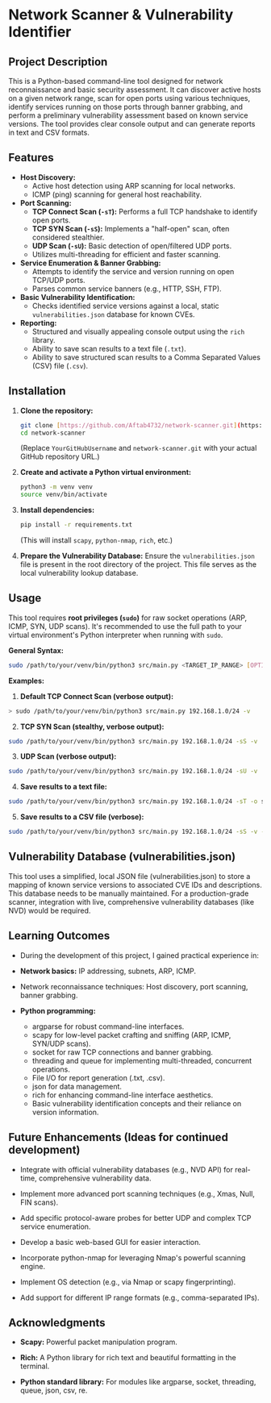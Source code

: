 # Network Scanner & Vulnerability Identifier

## Project Description
This is a Python-based command-line tool designed for network reconnaissance and basic security assessment. It can discover active hosts on a given network range, scan for open ports using various techniques, identify services running on those ports through banner grabbing, and perform a preliminary vulnerability assessment based on known service versions. The tool provides clear console output and can generate reports in text and CSV formats.

## Features
- **Host Discovery:**
    - Active host detection using ARP scanning for local networks.
    - ICMP (ping) scanning for general host reachability.
- **Port Scanning:**
    - **TCP Connect Scan (`-sT`):** Performs a full TCP handshake to identify open ports.
    - **TCP SYN Scan (`-sS`):** Implements a "half-open" scan, often considered stealthier.
    - **UDP Scan (`-sU`):** Basic detection of open/filtered UDP ports.
    - Utilizes multi-threading for efficient and faster scanning.
- **Service Enumeration & Banner Grabbing:**
    - Attempts to identify the service and version running on open TCP/UDP ports.
    - Parses common service banners (e.g., HTTP, SSH, FTP).
- **Basic Vulnerability Identification:**
    - Checks identified service versions against a local, static `vulnerabilities.json` database for known CVEs.
- **Reporting:**
    - Structured and visually appealing console output using the `rich` library.
    - Ability to save scan results to a text file (`.txt`).
    - Ability to save structured scan results to a Comma Separated Values (CSV) file (`.csv`).

## Installation

1.  **Clone the repository:**
    ```bash
    git clone [https://github.com/Aftab4732/network-scanner.git](https://github.com/Aftab4732/network-scanner.git)
    cd network-scanner
    ```
    (Replace `YourGitHubUsername` and `network-scanner.git` with your actual GitHub repository URL.)

2.  **Create and activate a Python virtual environment:**
    ```bash
    python3 -m venv venv
    source venv/bin/activate
    ```

3.  **Install dependencies:**
    ```bash
    pip install -r requirements.txt
    ```
    (This will install `scapy`, `python-nmap`, `rich`, etc.)

4.  **Prepare the Vulnerability Database:**
    Ensure the `vulnerabilities.json` file is present in the root directory of the project. This file serves as the local vulnerability lookup database.

## Usage

This tool requires **root privileges (`sudo`)** for raw socket operations (ARP, ICMP, SYN, UDP scans). It's recommended to use the full path to your virtual environment's Python interpreter when running with `sudo`.

**General Syntax:**
```bash
sudo /path/to/your/venv/bin/python3 src/main.py <TARGET_IP_RANGE> [OPTIONS]
```

**Examples:**

1. **Default TCP Connect Scan (verbose output):**
```bash
> sudo /path/to/your/venv/bin/python3 src/main.py 192.168.1.0/24 -v 
```
2. **TCP SYN Scan (stealthy, verbose output):**
```bash
sudo /path/to/your/venv/bin/python3 src/main.py 192.168.1.0/24 -sS -v
```
3. **UDP Scan (verbose output):**
```bash
sudo /path/to/your/venv/bin/python3 src/main.py 192.168.1.0/24 -sU -v
```
4. **Save results to a text file:**
```bash
sudo /path/to/your/venv/bin/python3 src/main.py 192.168.1.0/24 -sT -o scan_report.txt -f txt
```
5. **Save results to a CSV file (verbose):**
```bash
sudo /path/to/your/venv/bin/python3 src/main.py 192.168.1.0/24 -sS -v -o scan_results.csv -f csv
```

## Vulnerability Database (vulnerabilities.json)

This tool uses a simplified, local JSON file (vulnerabilities.json) to store a mapping of known service versions to associated CVE IDs and descriptions. This database needs to be manually maintained. For a production-grade scanner, integration with live, comprehensive vulnerability databases (like NVD) would be required.

## Learning Outcomes

- During the development of this project, I gained practical experience in:

- **Network basics:** IP addressing, subnets, ARP, ICMP.

- Network reconnaissance techniques: Host discovery, port scanning, banner grabbing.

- **Python programming:**
    - argparse for robust command-line interfaces.
    - scapy for low-level packet crafting and sniffing (ARP, ICMP, SYN/UDP scans).
    - socket for raw TCP connections and banner grabbing.
    - threading and queue for implementing multi-threaded, concurrent operations.
    - File I/O for report generation (.txt, .csv).
    - json for data management.
    - rich for enhancing command-line interface aesthetics.
    - Basic vulnerability identification concepts and their reliance on version information.

## Future Enhancements (Ideas for continued development)

- Integrate with official vulnerability databases (e.g., NVD API) for real-time, comprehensive vulnerability data.

- Implement more advanced port scanning techniques (e.g., Xmas, Null, FIN scans).

- Add specific protocol-aware probes for better UDP and complex TCP service enumeration.

- Develop a basic web-based GUI for easier interaction.

- Incorporate python-nmap for leveraging Nmap's powerful scanning engine.

- Implement OS detection (e.g., via Nmap or scapy fingerprinting).

- Add support for different IP range formats (e.g., comma-separated IPs).

## Acknowledgments

- **Scapy:** Powerful packet manipulation program.

- **Rich:** A Python library for rich text and beautiful formatting in the terminal.

- **Python standard library:** For modules like argparse, socket, threading, queue, json, csv, re.
